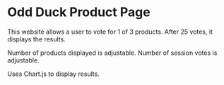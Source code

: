 # Odd Duck Product Page

This website allows a user to vote for 1 of 3 products.
After 25 votes, it displays the results.

Number of products displayed is adjustable.
Number of session votes is adjustable.

Uses Chart.js to display results.
